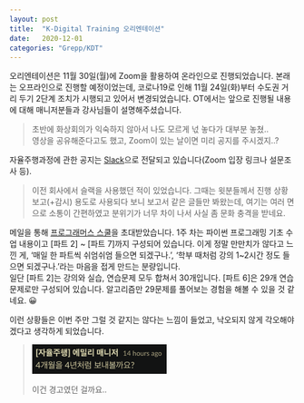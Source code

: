 ```yaml
---
layout: post
title:  "K-Digital Training 오리엔테이션"
date:   2020-12-01
categories: "Grepp/KDT"
---
```


오리엔테이션은 11월 30일(월)에 Zoom을 활용하여 온라인으로 진행되었습니다.
본래는 오프라인으로 진행할 예정이었는데, 코로나19로 인해 11월 24일(화)부터 수도권 거리 두기 2단계 조치가 시행되고 있어서 변경되었습니다.
OT에서는 앞으로 진행될 내용에 대해 매니저분들과 강사님들이 설명해주셨습니다.

> 초반에 화상회의가 익숙하지 않아서 나도 모르게 넋 놓다가 대부분 놓쳤..  
> 영상을 공유해준다고도 했고, Zoom이 있는 날이면 미리 공지를 주시겠지..?

자율주행과정에 관한 공지는 [Slack](https://slack.com)으로 전달되고 있습니다(Zoom 입장 링크나 설문조사 등).

> 이전 회사에서 슬랙을 사용했던 적이 있었습니다.
> 그때는 윗분들께서 진행 상황 보고(+감시) 용도로 사용되다 보니 보고서 같은 글들만 봐왔는데, 여기는 여러 면으로 소통이 간편하였고 분위기가 너무 차이 나서 사실 좀 문화 충격을 받네요.

메일을 통해 [프로그래머스 스쿨](https://school.programmers.co.kr)을 초대받았습니다.
1주 차는 파이썬 프로그래밍 기초 수업 내용이고 [파트 2] ~ [파트 7]까지 구성되어 있습니다.
이게 정말 만만치가 않다고 느낀 게, ‘매일 한 파트씩 쉬엄쉬엄 들으면 되겠구나.’, ‘학부 때처럼 강의 1~2시간 정도 들으면 되겠구나.’라는 마음을 접게 만드는 분량입니다.  
일단 [파트 2]는 강의와 실습, 연습문제 모두 합쳐서 30개입니다.
[파트 6]은 29개 연습문제로만 구성되어 있습니다. 알고리즘만 29문제를 풀어보는 경험을 해볼 수 있을 것 같네요. 😀

이런 상황들은 이번 주만 그럴 것 같지는 않다는 느낌이 들었고, 낙오되지 않게 각오해야겠다고 생각하게 되었습니다.

> ![warning](/assets/k-digital-training/warning.png)
>
> 이건 경고였던 걸까요..
